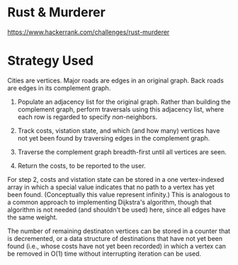 # Rust & Murderer

https://www.hackerrank.com/challenges/rust-murderer

# Strategy Used

Cities are vertices. Major roads are edges in an original graph. Back roads are edges in its complement graph.

1. Populate an adjacency list for the original graph. Rather than building the complement graph, perform traversals using this adjacency list, where each row is regarded to specify *non*-neighbors.

2. Track costs, vistation state, and which (and how many) vertices have not yet been found by traversing edges in the complement graph.

3. Traverse the complement graph breadth-first until all vertices are seen.

4. Return the costs, to be reported to the user.

For step 2, costs and vistation state can be stored in a one vertex-indexed array in which a special value indicates that no path to a vertex has yet been found. (Conceptually this value represent infinity.) This is analogous to a common approach to implementing Dijkstra's algorithm, though that algorithm is not needed (and shouldn't be used) here, since all edges have the same weight.

The number of remaining destinaton vertices can be stored in a counter that is decremented, or a data structure of destinations that have not yet been found (i.e., whose costs have not yet been recorded) in which a vertex can be removed in O(1) time without interrupting iteration can be used.
